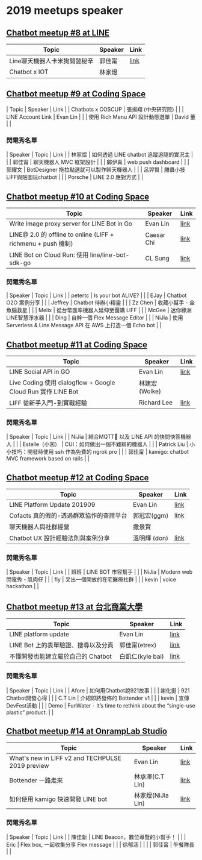 # 2019 meetups speaker

## [Chatbot meetup #8 at LINE](https://chatbots.kktix.cc/events/meetup-008)

| Topic | Speaker | Link |
|-|-|-|
| Line聊天機器人卡米狗開發秘辛 | 郭佳甯 | [link](https://drive.google.com/file/d/1sITPUsHtZPQG3H-PVRMMDSv4gK9qt7Nj/view) |
| Chatbot x IOT | 林家煜 |  |

## [Chatbot meetup #9 at Coding Space](https://chatbots.kktix.cc/events/meetup-009)

| Topic | Speaker | Link |
| Chatbots x COSCUP | 張揚翔 (中央研究院) | |
| LINE Account Link | Evan Lin |  |
| 使用 Rich Menu API 設計動態選單 | David 董 |  |

### 閃電秀名單
| Speaker | Topic | Link |
| 林家煜 | 如何透過 LINE chatbot 追蹤追隨的實況主 |  |
| 郭佳甯 | 聊天機器人 MVC 框架設計 |  |
| 鄭伊真 | web push dashboard |  |
| 郭耀文 | BotDesigner 拖拉點選就可以製作聊天機器人 |  |
| 呂羿賢 | 雕蟲小技LIFF與貼圖玩chatbot |  |
| Porsche | LINE 2.0 應對方式 |  |


## [Chatbot meetup #10 at Coding Space](https://chatbots.kktix.cc/events/meetup-010)

| Topic | Speaker | Link |
|-|-|-|
| Write image proxy server for LINE Bot in Go    | Evan Lin         | [link](https://speakerdeck.com/line_developers/write-image-proxy-server-for-line-bot-in-go)         |
| LINE@ 2.0 的 offline to online (LIFF + richmenu + push 機制) | Caesar Chi | [link](https://www.slideshare.net/clonncd/line-20-offline-to-online) |
| LINE Bot on Cloud Run: 使用 line/line-bot-sdk-go | CL Sung | [link](https://speakerdeck.com/clsung/line-bot-sdk-go)    |

### 閃電秀名單
| Speaker | Topic | Link |
| petertc | Is your bot ALIVE? |  |
| EJay | Chatbot O2O 案例分享 |  |
| Jeffrey | Chatbot 待辦小精靈 |  |
| Zz Chen | 收藏小幫手 - 金魚腦救星 |  |
| Melix | 從台幣匯率機器人延伸至團購 LIFF |  |
| McGee | 迷你綠洲LINE智慧淨水器 |  |
| Ding | 自幹一個 Flex Message Editor |  |
| NiJia | 使用 Serverless & Line Message API 在 AWS 上打造一個 Echo bot |  |


## [Chatbot meetup #11 at Coding Space](https://chatbots.kktix.cc/events/meetup-011)

| Topic | Speaker | Link |
|-|-|-|
| LINE Social API in GO               | Evan Lin         | [link](https://speakerdeck.com/line_developers_tw/line-social-api-in-go)                    |
| Live Coding 使用 dialogflow + Google Cloud Run 實作 LINE Bot | 林建宏 (Wolke) | |
| LIFF 從新手入門-到實戰經驗 | Richard Lee | [link](https://docs.google.com/presentation/d/16aX1-h-jn7CreexoG-Gb-jvJ2ulh17p-9kMEIU1IcFo/edit#slide=id.p)             |


### 閃電秀名單
| Speaker | Topic | Link |
| NiJia | 結合MQTT 以及 LINE API 的快問快答機器人 |  |
| Estelle（小凹） | CUI：如何做出一個不難聊的機器人 |  |
| Patrick Liu | 小小技巧：開發時使用 ssh 作為免費的 ngrok pro |  |
| 郭佳甯 | kamigo: chatbot MVC framework based on rails |  |

## [Chatbot meetup #12 at Coding Space](https://chatbots.kktix.cc/events/meetup-012)

| Topic | Speaker | Link |
|-|-|-|
| LINE Platform Update 201909           | Evan Lin         | [link](https://speakerdeck.com/line_developers_tw/line-platform-update-201909)          |
| Cofacts 真的假的-透過群眾協作的查證平台 | 郭冠宏(ggm)    | [link](https://docs.google.com/presentation/d/1QS1Esc-kvPK2x-Ys1oS4ucWVQOOggcEUxbnj3V1vi_I/edit#slide=id.p) |
| 聊天機器人與社群經營 | 撒景賢 | |
| Chatbot UX 設計經驗法則與案例分享  | 溫明輝 (don) | [link](https://medium.com/uxerlab/13-heuristics-for-commercial-chatbot-ux-design-58c1aa191c77)           |


### 閃電秀名單
| Speaker | Topic | Link |
| 班班 | LINE BOT 市容幫手 |  |
| NiJia | Modern web 閃電秀 - 肌肉仔 |  |
| fly | 叉出一個開放的在宅醫療社群 |  |
| kevin | voice hackathon |  |

## [Chatbot meetup #13 at 台北商業大學](https://chatbots.kktix.cc/events/meetup-013)


| Topic | Speaker | Link |
|-|-|-|
| LINE platform update                | Evan Lin         | [link](https://speakerdeck.com/line_developers_tw/line-platform-update-201910)                                      |
| LINE Bot 上的表單驗證、搜尋以及分頁 | 郭佳甯(etrex)    | [link](https://docs.google.com/presentation/d/1MNCbVIsMoLAWtPjg22e1-_3PLA2OpyHKSAIvw53Vdsk/edit#slide=id.g654c56bcd3_0_5) |
| 不懂開發也能建立屬於自己的 Chatbot  | 白凱仁(kyle bai) | [link](https://speakerdeck.com/kairen/chatbot-as-a-service-on-container-kubernetes)                                       |


### 閃電秀名單
| Speaker | Topic | Link |
| Afore | 如何用Chatbot說921故事 |  |
| 謝化挺 | 921 Chatbot開發心得 |  |
| C.T Lin | 介紹即將發佈的 Bottender v1 |  |
| kevin | 宣傳DevFest活動 |  |
| Demo | FunWater - It’s time to rethink about the “single-use plastic” product. |  |


## [Chatbot meetup #14 at OnrampLab Studio](https://chatbots.kktix.cc/events/meetup-014)


| Topic | Speaker | Link |
|-|-|-|
| What's new in LIFF v2 and TECHPULSE 2019 preview  | Evan Lin         | [link](https://speakerdeck.com/line_developers_tw/whats-new-in-liff-v2-and-techpulse-2019-preview?slide=2&fbclid=IwAR1pS22ELVfWptEmvIwn7G35uGeefPO1g6ncMfPsD0ssr7IBB6T7Q_Hbc4Q)                                      |
| Bottender 一路走來 | 林承澤(C.T Lin)    | [link](https://drive.google.com/file/d/1yz38IWwolgv8AQPxIpuQBfNzSaKjGQVU/view?fbclid=IwAR2IHRd6ESvCnOCu-hleFvM-K1RTMT4l65ShoWB852XWhQ-wUj_ikegmnzw) |
| 如何使用 kamigo 快速開發 LINE bot  | 林家煜(NiJia Lin) | [link](https://www.slideshare.net/JiaYuLin6/kamigo-reviews-20191127-198374007?fbclid=IwAR1bkzmaOO5_tOBxNf9G5WVLboghJp6Mbl1G5wkOxPLk7RzOm707dNefd_M)                                       |
### 閃電秀名單
| Speaker | Topic | Link |
| 陳佳新 | LINE Beacon，數位導覽的小幫手！ |  |
| Eric | Flex box, 一起收集分享 Flex message |  |
| 徐郁涵 |   |  |
| 郭佳甯 | 午餐隊長 |  |
